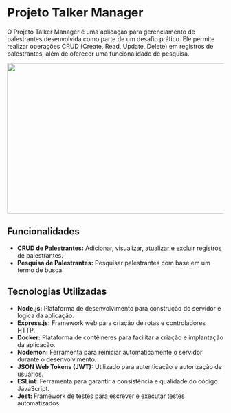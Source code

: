 # Projeto Talker Manager

O Projeto Talker Manager é uma aplicação para gerenciamento de palestrantes desenvolvida como parte de um desafio prático. Ele permite realizar operações CRUD (Create, Read, Update, Delete) em registros de palestrantes, além de oferecer uma funcionalidade de pesquisa.

<p align="center">
  <img src="https://www.gruporscom.com.br/wp-content/uploads/2021/10/Fundo-foto-1280x720-31.png" width="900" height="350">
</p>

## Funcionalidades

- **CRUD de Palestrantes:** Adicionar, visualizar, atualizar e excluir registros de palestrantes.
- **Pesquisa de Palestrantes:** Pesquisar palestrantes com base em um termo de busca.

## Tecnologias Utilizadas

- **Node.js:** Plataforma de desenvolvimento para construção do servidor e lógica da aplicação.
- **Express.js:** Framework web para criação de rotas e controladores HTTP.
- **Docker:** Plataforma de contêineres para facilitar a criação e implantação da aplicação.
- **Nodemon:** Ferramenta para reiniciar automaticamente o servidor durante o desenvolvimento.
- **JSON Web Tokens (JWT):** Utilizado para autenticação e autorização de usuários.
- **ESLint:** Ferramenta para garantir a consistência e qualidade do código JavaScript.
- **Jest:** Framework de testes para escrever e executar testes automatizados.

